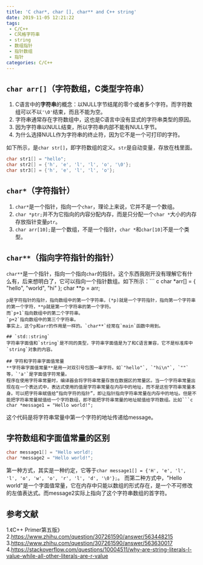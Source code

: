 ```yaml
---
title: 'C char*, char [], char** and C++ string'
date: 2019-11-05 12:21:22
tags:
 - C/C++
 - C风格字符串
 - string
 - 数组指针
 - 指针数组
 - 指针
categories: C/C++
---
```


## `char arr[]`（字符数组，C类型字符串）
1. C语言中的**字符串**的概念：以NULL字节结尾的零个或者多个字符。而字符数组可以不以`'\0'`结束，而且不能为空。
2. 字符串通常存在字符数组中，这也是C语言中没有显式的字符串类型的原因。
3. 因为字符串以NULL结束，所以字符串内部不能有NULL字节。
4. 为什么选择NULL作为字符串的终止符，因为它不是一个可打印的字符。

如下所示，是`char str[]`，即字符数组的定义。`str`是自动变量，存放在栈里面。
```c
char str1[] = "hello";
char str2[] = {'h', 'e', 'l', 'l', 'o', '\0'};
char str3[] = {'h', 'e', 'l', 'l', 'o'};
```

## `char*`（字符指针）
1. `char*`是一个指针，指向一个`char`，理论上来说，它并不是一个数组。
2. `char *ptr;`并不为它指向的内容分配内存，而是只分配一个`char *`大小的内存存放指针变量`ptr`。
3. `char arr[10];`是一个数组，不是一个指针，`char *`和`char[10]`不是一个类型。

## `char**`（指向字符指针的指针）
`char**`是一个指针，指向一个指向`char`的指针。这个东西我刚开没有理解它有什么有，后来想明白了，它可以指向一个指针数组。如下所示：``` c
char *arr[] =  {
    "hello",
    "world",
    "hi"
};
char **p = arr;
```
p是字符指针的指针，指向数组中的第一个字符串，(*p)就是一个字符指针，指向第一个字符串的第一个字符，**p就是第一个字符串的第一个字符。
而`p+1`指向数组中的第二个字符串。
`p+2`指向数组中的第三个字符串。
事实上，这个p和arr的作用是一样的。`char**`经常在`main`函数中用到。

## `std::string`
字符串字面值和`string`是不同的类型，字符串字面值是为了和C语言兼容，它不是标准库中`string`对象的内容。

## 字符和字符串字面值常量
**字符串字面值常量**是用一对双引号包围一串字符。如`"hello"`, `"hi\n"`, `""`等，`'a'`是字面值字符常量。
程序在使用字符串常量时，编译器会将字符串常量存放在数据区的常量区。当一个字符串常量出现在在一个表达式中，表达式使用的值是字符串常量在内存中的地址，而不是这些字符串常量本身。可以把字符串赋值给“指向字符的指针”，即让指针指向字符串常量在内存中的地址。但是不能把字符串常量赋值给一个字符数组，即不能把字符串常量的地址赋值给字符数组。比如```c
char *message1 = "Hello world!";
```
这个代码是将字符串常量中第一个字符的地址传递给message。

## 字符数组和字面值常量的区别
```c
char message1[] = "Hello world!;
char *message2 = "Hello world!";
```
第一种方式，其实是一种约定，它等于`char message1[] = {'H', 'e', 'l', 'l', 'o', 'w', 'o', 'r', 'l', 'd', '\0'};`。
而第二种方式中，"Hello world"是一个字面值常量，它在内存中只能以数组的形式存在，是一个不可修改的左值表达式。而message2实际上指向了这个字符串数组的首字符。


## 参考文献
1.《C++ Primer第五版》
2.https://www.zhihu.com/question/307261590/answer/563448215
3.https://www.zhihu.com/question/307261590/answer/563630017
4.https://stackoverflow.com/questions/10004511/why-are-string-literals-l-value-while-all-other-literals-are-r-value
